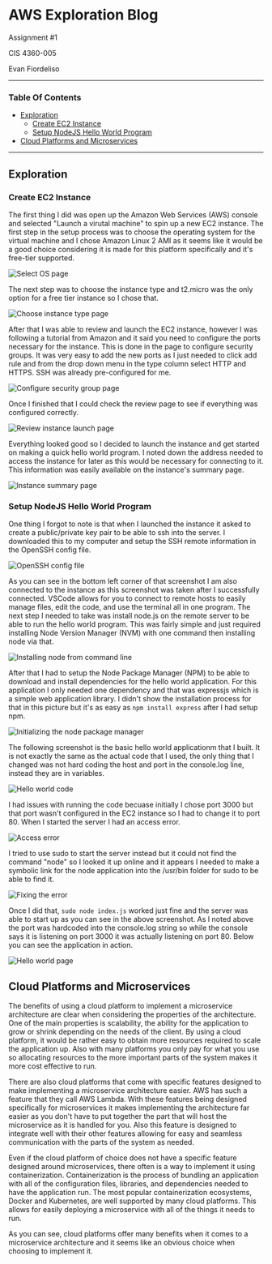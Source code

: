 # AWS Exploration Blog

Assignment #1

CIS 4360-005

Evan Fiordeliso

---

### Table Of Contents

- [Exploration](#exploration)
    - [Create EC2 Instance](#create-ec2-instance)
    - [Setup NodeJS Hello World Program](#setup-nodejs-hello-world-program)
- [Cloud Platforms and Microservices](#cloud-platforms-and-microservices)

---

## Exploration

### Create EC2 Instance

The first thing I did was open up the Amazon Web Services (AWS) console and selected "Launch a virutal machine" to spin up a new EC2 instance. The first step in the setup process was to choose the operating system for the virtual machine and I chose Amazon Linux 2 AMI as it seems like it would be a good choice considering it is made for this platform specifically and it's free-tier supported.

![Select OS page](./Select-OS.png)

The next step was to choose the instance type and t2.micro was the only option for a free tier instance so I chose that.

![Choose instance type page](./Choose-Instance-Type.png)

After that I was able to review and launch the EC2 instance, however I was following a tutorial from Amazon and it said you need to configure the ports necessary for the instance. This is done in the page to configure security groups. It was very easy to add the new ports as I just needed to click add rule and from the drop down menu in the type column select HTTP and HTTPS. SSH was already pre-configured for me.

![Configure security group page](./Configure-Ports.png)

Once I finished that I could check the review page to see if everything was configured correctly.

![Review instance launch page](./Review-Details.png)

Everything looked good so I decided to launch the instance and get started on making a quick hello world program. I noted down the address needed to access the instance for later as this would be necessary for connecting to it. This information was easily available on the instance's summary page.

![Instance summary page](./Instance-Info.png)

### Setup NodeJS Hello World Program

One thing I forgot to note is that when I launched the instance it asked to create a public/private key pair to be able to ssh into the server. I downloaded this to my computer and setup the SSH remote information in the OpenSSH config file.

![OpenSSH config file](./VSCode-Remote.png)

As you can see in the bottom left corner of that screenshot I am also connected to the instance as this screenshot was taken after I successfully connected. VSCode allows for you to connect to remote hosts to easily manage files, edit the code, and use the terminal all in one program. The next step I needed to take was install node.js on the remote server to be able to run the hello world program. This was fairly simple and just required installing Node Version Manager (NVM) with one command then installing node via that.

![Installing node from command line](./Installing-Node.png)

After that I had to setup the Node Package Manager (NPM) to be able to download and install dependencies for the hello world application. For this application I only needed one dependency and that was expressjs which is a simple web application library. I didn't show the installation process for that in this picture but it's as easy as `npm install express` after I had setup npm.

![Initializing the node package manager](./NPM-Init.png)

The following screenshot is the basic hello world applicationm that I built. It is not exactly the same as the actual code that I used, the only thing that I changed was not hard coding the host and port in the console.log line, instead they are in variables.

![Hello world code](./HelloWorld.png)

I had issues with running the code becuase initially I chose port 3000 but that port wasn't configured in the EC2 instance so I had to change it to port 80. When I started the server I had an access error.

![Access error](./Access-Error.png)

I tried to use sudo to start the server instead but it could not find the command "node" so I looked it up online and it appears I needed to make a symbolic link for the node application into the /usr/bin folder for sudo to be able to find it.

![Fixing the error](./Fixing-Error.png)

Once I did that, `sudo node index.js` worked just fine and the server was able to start up as you can see in the above screenshot. As I noted above the port was hardcoded into the console.log string so while the console says it is listening on port 3000 it was actually listening on port 80. Below you can see the application in action.

![Hello world page](./HelloWorld-Visible.png)

## Cloud Platforms and Microservices

The benefits of using a cloud platform to implement a
microservice architecture are clear when considering the
properties of the architecture. One of the main properties
is scalability, the ability for the application to grow or
shrink depending on the needs of the client. By using a
cloud platform, it would be rather easy to obtain more
resources required to scale the application up. Also with
many platforms you only pay for what you use so allocating
resources to the more important parts of the system makes
it more cost effective to run.

There are also cloud platforms that come with specific
features designed to make implementing a microservice
architecture easier. AWS has such a feature that they call
AWS Lambda. With these features being designed specifically
for microservices it makes implementing the architecture
far easier as you don't have to put together the part that
will host the microservice as it is handled for you. Also
this feature is designed to integrate well with their other
features allowing for easy and seamless communication with
the parts of the system as needed.

Even if the cloud platform of choice does not have a specific
feature designed around microservices, there often is a way
to implement it using containerization. Containerization is
the process of bundling an application with all of the 
configuration files, libraries, and dependencies needed to
have the application run. The most popular containerization
ecosystems, Docker and Kubernetes, are well supported by many
cloud platforms. This allows for easily deploying a
microservice with all of the things it needs to run.

As you can see, cloud platforms offer many benefits when it
comes to a microservice architecture and it seems like an 
obvious choice when choosing to implement it.